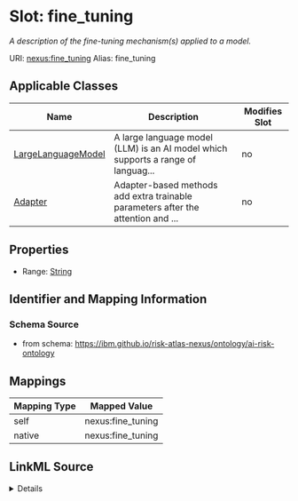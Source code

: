 

# Slot: fine_tuning


_A description of the fine-tuning mechanism(s) applied to a model._





URI: [nexus:fine_tuning](https://ibm.github.io/risk-atlas-nexus/ontology/fine_tuning)
Alias: fine_tuning

<!-- no inheritance hierarchy -->





## Applicable Classes

| Name | Description | Modifies Slot |
| --- | --- | --- |
| [LargeLanguageModel](LargeLanguageModel.md) | A large language model (LLM) is an AI model which supports a range of languag... |  no  |
| [Adapter](Adapter.md) | Adapter-based methods add extra trainable parameters after the attention and ... |  no  |







## Properties

* Range: [String](String.md)





## Identifier and Mapping Information







### Schema Source


* from schema: https://ibm.github.io/risk-atlas-nexus/ontology/ai-risk-ontology




## Mappings

| Mapping Type | Mapped Value |
| ---  | ---  |
| self | nexus:fine_tuning |
| native | nexus:fine_tuning |




## LinkML Source

<details>
```yaml
name: fine_tuning
description: A description of the fine-tuning mechanism(s) applied to a model.
from_schema: https://ibm.github.io/risk-atlas-nexus/ontology/ai-risk-ontology
rank: 1000
alias: fine_tuning
domain_of:
- LargeLanguageModel
range: string

```
</details>
